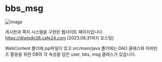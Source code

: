 # bbs_msg

![image](https://github.com/ndb796/React-Multi-Page-Web-Template-1/assets/129146537/3206782e-ab92-4fcc-8abb-820e6b1000c2)

게시판과 쪽지 시스템을 구현한 웹사이트 페이지입니다.
https://dlwlsdn38.cafe24.com [2023.08.31까지 호스팅]

WebContent 폴더에 jsp파일이 있고
src/main/java 폴더에는 DAO 클래스와 자바빈즈 활용을 위한
DB의 각 속성을 담은 user, bbs, msg 클래스가 있습니다.
